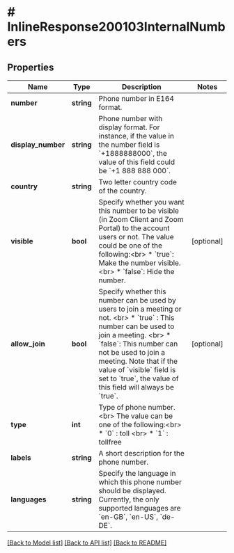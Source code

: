 # # InlineResponse200103InternalNumbers

## Properties

Name | Type | Description | Notes
------------ | ------------- | ------------- | -------------
**number** | **string** | Phone number in E164 format. | 
**display_number** | **string** | Phone number with display format. For instance, if the value in the number field is &#x60;+1888888000&#x60;, the value of this field could be &#x60;+1 888 888 000&#x60;. | 
**country** | **string** | Two letter country code of the country. | 
**visible** | **bool** | Specify whether you want this number to be visible (in Zoom Client and Zoom Portal) to the account users or not. The value could be one of the following:&lt;br&gt; * &#x60;true&#x60;: Make the number visible. &lt;br&gt; * &#x60;false&#x60;: Hide the number. | [optional] 
**allow_join** | **bool** | Specify whether this number can be used by users to join a meeting or not. &lt;br&gt; * &#x60;true&#x60; : This number can be used to join a meeting. &lt;br&gt; *  &#x60;false&#x60;: This number can not be used to join a meeting.   Note that if the value of &#x60;visible&#x60; field is set to &#x60;true&#x60;, the value of this field will always be &#x60;true&#x60;. | [optional] 
**type** | **int** | Type of phone number. &lt;br&gt; The value can be one of the following:&lt;br&gt; * &#x60;0&#x60; : toll &lt;br&gt; * &#x60;1&#x60; : tollfree | 
**labels** | **string** | A short description for the phone number. | 
**languages** | **string** | Specify the language in which this phone number should be displayed. Currently, the only supported languages are &#x60;en-GB&#x60;, &#x60;en-US&#x60;, &#x60;de-DE&#x60;. | 

[[Back to Model list]](../../README.md#documentation-for-models) [[Back to API list]](../../README.md#documentation-for-api-endpoints) [[Back to README]](../../README.md)


